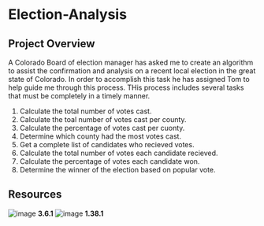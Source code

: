 # Election-Analysis

## Project Overview
A Colorado Board of election manager has asked me to create an algorithm to assist the confirmation and analysis on a recent local election in the great state of Colorado. In order to accomplish this task he has assigned Tom to help guide me through this process. THis process includes several tasks that must be completely in a timely manner.

1. Calculate the total number of votes cast.
2. Calculate the toal number of votes cast per county.
3. Calculate the percentage of votes cast per cuonty.
4. Determine which county had the most votes cast.
5. Get a complete list of candidates who recieved votes.
6. Calculate the total number of votes each candidate recieved.
7. Calculate the percentage of votes each candidate won.
8. Determine the winner of the election based on popular vote.

## Resources
![image](https://user-images.githubusercontent.com/111661058/190241101-2f4c0000-f305-4757-b5bd-24408bd619cb.png)  **3.6.1** ![image](https://user-images.githubusercontent.com/111661058/190241317-3b15dfe8-daff-4bc1-867f-3960321b5aa1.png)  **1.38.1**


